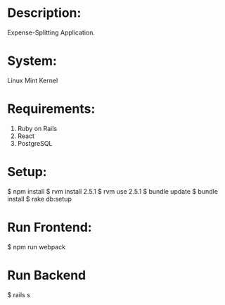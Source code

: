 # Description:
Expense-Splitting Application.

# System:
Linux Mint Kernel

# Requirements:
1. Ruby on Rails
2. React
3. PostgreSQL

# Setup:
$ npm install
$ rvm install 2.5.1
$ rvm use 2.5.1
$ bundle update
$ bundle install
$ rake db:setup

# Run Frontend:
$ npm run webpack

# Run Backend
$ rails s


